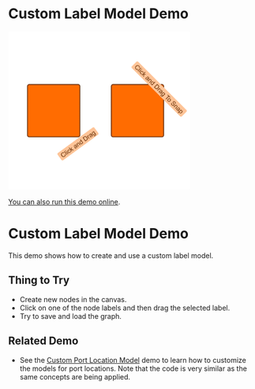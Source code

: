 # Custom Label Model Demo

<img src="../../resources/image/custom_label_model.png" alt="demo-thumbnail" height="320"/>

[You can also run this demo online](https://live.yworks.com/demos/input/customlabelmodel/index.html).

# Custom Label Model Demo

This demo shows how to create and use a custom label model.

## Thing to Try

- Create new nodes in the canvas.
- Click on one of the node labels and then drag the selected label.
- Try to save and load the graph.

## Related Demo

- See the [Custom Port Location Model](../customportmodel/index.html) demo to learn how to customize the models for port locations. Note that the code is very similar as the same concepts are being applied.
